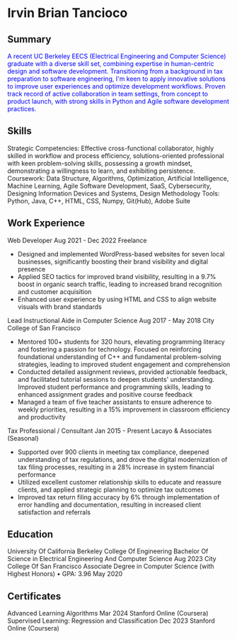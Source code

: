 # Irvin Brian Tancioco
## Summary
<span style="color: blue">A recent UC Berkeley EECS (Electrical Engineering and Computer Science) graduate with a diverse skill set,
combining expertise in human-centric design and software development. Transitioning from a background in tax
preparation to software engineering, I'm keen to apply innovative solutions to improve user experiences and optimize
development workflows. Proven track record of active collaboration in team settings, from concept to product launch, with
strong skills in Python and Agile software development practices.</span>

## Skills
Strategic Competencies: Effective cross-functional collaborator, highly skilled in workflow and process efficiency,
solutions-oriented professional with keen problem-solving skills, possessing a growth mindset, demonstrating a
willingness to learn, and exhibiting persistence.
Coursework: Data Structure, Algorithms, Optimization, Artificial Intelligence, Machine Learning, Agile Software
Development, SaaS, Cybersecurity, Designing Information Devices and Systems, Design Methodology
Tools: Python, Java, C++, HTML, CSS, Numpy, Git(Hub), Adobe Suite

## Work Experience
Web Developer Aug 2021 - Dec 2022
Freelance
* Designed and implemented WordPress-based websites for seven local businesses, significantly boosting their brand
visibility and digital presence
* Applied SEO tactics for improved brand visibility, resulting in a 9.7% boost in organic search traffic, leading to
increased brand recognition and customer acquisition
* Enhanced user experience by using HTML and CSS to align website visuals with brand standards

Lead Instructional Aide in Computer Science Aug 2017 - May 2018
City College of San Francisco
* Mentored 100+ students for 320 hours, elevating programming literacy and fostering a passion for technology.
Focused on reinforcing foundational understanding of C++ and fundamental problem-solving strategies, leading to
improved student engagement and comprehension
* Conducted detailed assignment reviews, provided actionable feedback, and facilitated tutorial sessions to deepen
students' understanding. Improved student performance and programming skills, leading to enhanced assignment
grades and positive course feedback
* Managed a team of five teacher assistants to ensure adherence to weekly priorities, resulting in a 15% improvement in
classroom efficiency and productivity

Tax Professional / Consultant Jan 2015 - Present
Lacayo & Associates (Seasonal)
* Supported over 900 clients in meeting tax compliance, deepened understanding of tax regulations, and drove the
digital modernization of tax filing processes, resulting in a 28% increase in system financial performance
* Utilized excellent customer relationship skills to educate and reassure clients, and applied strategic planning to
optimize tax outcomes
* Improved tax return filing accuracy by 6% through implementation of error handling and documentation, resulting in
increased client satisfaction and referrals

## Education
University Of California Berkeley College Of Engineering
Bachelor Of Science in Electrical Engineering And Computer Science Aug 2023
City College Of San Francisco
Associate Degree in Computer Science (with Highest Honors) • GPA: 3.96 May 2020

## Certificates
Advanced Learning Algorithms Mar 2024
Stanford Online (Coursera)
Supervised Learning: Regression and Classification Dec 2023
Stanford Online (Coursera)
